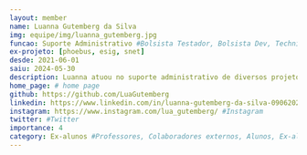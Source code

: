 ```yaml
---
layout: member
name: Luanna Gutemberg da Silva
img: equipe/img/luanna_gutemberg.jpg
funcao: Suporte Administrativo #Bolsista Testador, Bolsista Dev, Technical Debt
ex-projeto: [phoebus, esig, snet]
desde: 2021-06-01
saiu: 2024-05-30
description: Luanna atuou no suporte administrativo de diversos projetos ligados ao AYTY. Ela atuou na coordenação de diversas atividades dos estudantes, organização de eventos do laboratório e no apoio das atividades pedagógicas.
home_page: # home page
github: https://github.com/LuaGutemberg 
linkedin: https://www.linkedin.com/in/luanna-gutemberg-da-silva-090620219/ 
instagram: https://www.instagram.com/lua_gutemberg/ #Instagram 
twitter: #Twitter
importance: 4
category: Ex-alunos #Professores, Colaboradores externos, Alunos, Ex-alunos
---
```

